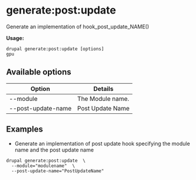 # generate:post:update
Generate an implementation of hook_post_update_NAME()

**Usage:**
```
drupal generate:post:update [options]
gpu
```

## Available options
Option | Details
-------|-------------
--module | The Module name.
--post-update-name | Post Update Name

## Examples
* Generate an implementation of post update hook specifying the module name and the post update name
```
drupal generate:post:update  \
  --module="modulename"  \
  --post-update-name="PostUpdateName"
```
